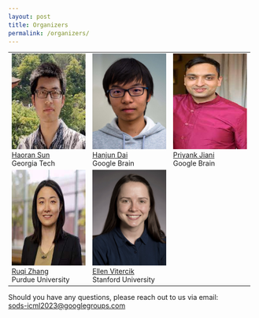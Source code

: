 ```yaml
---
layout: post
title: Organizers
permalink: /organizers/
---
```

<table>
  <tr>
    <td> 
      <img src="https://github.com/sods-icml2023/sods-icml2023.github.io/blob/master/images/HaoranSun.jpg?raw=true"  alt="1" width = 150px height = 195px ><br />
      <a href="https://scholar.google.com/citations?user=p7of_yoAAAAJ&hl=en/">Haoran Sun</a><br />
      Georgia Tech
    </td>
    <td> 
      <img src="https://github.com/sods-icml2023/sods-icml2023.github.io/blob/master/images/HanjunDai.jpg?raw=true"  alt="1" width = 150px height = 195px ><br />
      <a href="https://hanjun-dai.github.io/">Hanjun Dai</a><br />
      Google Brain
    </td>
    <td> 
      <img src="https://github.com/sods-icml2023/sods-icml2023.github.io/blob/master/images/PriyankJiani.jpg?raw=true"  alt="1" width = 150px height = 195px ><br />
      <a href="https://priyankjaini.github.io/">Priyank Jiani</a><br />
      Google Brain
    </td>
  </tr>
  <tr>
    <td> 
      <img src="https://github.com/sods-icml2023/sods-icml2023.github.io/blob/master/images/RuqiZhang.jpg?raw=true"  alt="1" width = 150px height = 195px ><br />
      <a href="https://ruqizhang.github.io/">Ruqi Zhang</a><br />
      Purdue University
    </td>
    <td> 
      <img src="https://github.com/sods-icml2023/sods-icml2023.github.io/blob/master/images/EllenVitercik.jpg?raw=true"  alt="1" width = 150px height = 195px ><br />
      <a href="https://vitercik.github.io/">Ellen Vitercik</a><br />
      Stanford University
    </td>
  </tr> 
</table>


Should you have any questions, please reach out to us via email:<br>
[sods-icml2023@googlegroups.com
](mailto:sods-icml2023@googlegroups.com)
